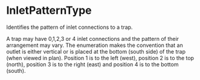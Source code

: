 InletPatternType
================

Identifies the pattern of inlet connections to a trap.

A trap may have 0,1,2,3 or 4 inlet connections and the pattern of their arrangement may vary. The enumeration makes the convention that an outlet is either vertical or is placed at the bottom (south side) of the trap (when viewed in plan). Position 1 is to the left (west), position 2 is to the top (north), position 3 is to the right (east) and position 4 is to the bottom (south).
